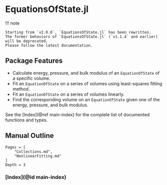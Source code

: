 # EquationsOfState.jl

!!! note

    Starting from `v2.0.0`, `EquationsOfState.jl` has been rewritten. 
    The former behaviors of `EquationsOfState.jl` (`v1.1.4` and earlier) will be deprecated.
    Please follow the latest documentation.

## Package Features

- Calculate energy, pressure, and bulk modulus of an `EquationOfState` of a specific volume.
- Fit an `EquationOfState` on a series of volumes using least-squares fitting method.
- Fit an `EquationOfState` on a series of volumes linearly.
- Find the corresponding volume on an `EquationOfState` given one of the energy, pressure, and bulk modulus.

See the [Index](@ref main-index) for the complete list of documented functions and types.

## Manual Outline

```@contents
Pages = [
    "Collections.md",
    "NonlinearFitting.md"
]
Depth = 3
```

### [Index](@id main-index)

```@index
```

